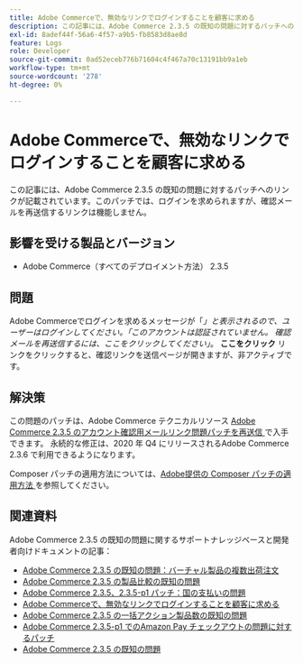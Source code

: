```yaml
---
title: Adobe Commerceで、無効なリンクでログインすることを顧客に求める
description: この記事には、Adobe Commerce 2.3.5 の既知の問題に対するパッチへのリンクが記載されています。このパッチでは、ログインを求められますが、確認メールを再送信するリンクは機能しません。
exl-id: 8adef44f-56a6-4f57-a9b5-fb8583d8ae8d
feature: Logs
role: Developer
source-git-commit: 0ad52eceb776b71604c4f467a70c13191bb9a1eb
workflow-type: tm+mt
source-wordcount: '278'
ht-degree: 0%

---
```


# Adobe Commerceで、無効なリンクでログインすることを顧客に求める

この記事には、Adobe Commerce 2.3.5 の既知の問題に対するパッチへのリンクが記載されています。このパッチでは、ログインを求められますが、確認メールを再送信するリンクは機能しません。

## 影響を受ける製品とバージョン

* Adobe Commerce（すべてのデプロイメント方法） 2.3.5

## 問題

Adobe Commerceでログインを求めるメッセージが「*」と表示されるので、ユーザーはログインしてください。「このアカウントは認証されていません。 確認メールを再送信するには、ここをクリックしてください」*。 **ここをクリック** リンクをクリックすると、確認リンクを送信ページが開きますが、非アクティブです。

## 解決策

この問題のパッチは、Adobe Commerce テクニカルリソース [Adobe Commerce 2.3.5 のアカウント確認用メールリンク問題パッチを再送信 ](https://magento.com/tech-resources/download?_ga=2.193540264.409362045.1590506265-807369446.1578680711#download2368) で入手できます。 永続的な修正は、2020 年 Q4 にリリースされるAdobe Commerce 2.3.6 で利用できるようになります。

Composer パッチの適用方法については、[Adobe提供の Composer パッチの適用方法 ](/help/how-to/general/how-to-apply-a-composer-patch-provided-by-magento.md) を参照してください。

## 関連資料

Adobe Commerce 2.3.5 の既知の問題に関するサポートナレッジベースと開発者向けドキュメントの記事：

* [Adobe Commerce 2.3.5 の既知の問題：バーチャル製品の複数出荷注文](/help/troubleshooting/miscellaneous/magento-2-3-5-known-issue-virtual-product-multi-ship-orders.md)
* [Adobe Commerce 2.3.5 の製品比較の既知の問題](/help/troubleshooting/storefront/product-comparison-known-issue-in-magento-2-3-5.md)
* [Adobe Commerce 2.3.5、2.3.5-p1 パッチ：国の支払いの問題](/help/troubleshooting/known-issues-patches-attached/magento-2-3-5-2-3-5-p1-patch-country-payment-issue.md)
* [Adobe Commerceで、無効なリンクでログインすることを顧客に求める](/help/troubleshooting/known-issues-patches-attached/magento-prompts-customers-log-in-invalid-link.md)
* [Adobe Commerce 2.3.5 の一括アクション製品数の既知の問題](/help/troubleshooting/miscellaneous/bulk-action-product-count-known-issue-in-magento-2-3-5.md)
* [Adobe Commerce 2.3.5-p1 でのAmazon Pay チェックアウトの問題に対するパッチ](/help/troubleshooting/payments/patch-for-amazon-pay-checkout-issue-in-magento-2-3-5-p1.md)
* [Adobe Commerce 2.3.5 の既知の問題 ](https://devdocs.magento.com/guides/v2.3/release-notes/release-notes-2-3-5-commerce.html#known-issues)
